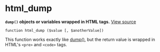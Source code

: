
# html_dump

**`dump()` objects or variables wrapped in HTML tags.** [View source](https://github.com/Eiskis/Baseline-PHP/blob/master/source/debug/html_dump.php)

	function html_dump ($value [, $anotherValue])

This function works exactly like [dump()](dump), but the return value is wrapped in HTML's `<pre>` and `<code>` tags.
